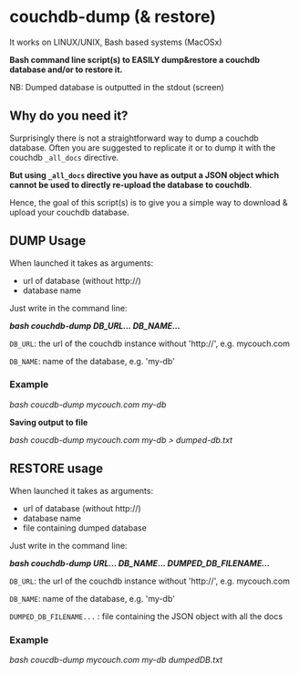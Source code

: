 couchdb-dump (& restore)
============

It works on LINUX/UNIX, Bash based systems (MacOSx)

**Bash command line script(s) to EASILY dump&restore a couchdb database and/or to restore it.**


 
NB: Dumped database is outputted in the stdout (screen)

## Why do you need it?
Surprisingly there is not a straightforward way to dump a couchdb database. Often you are suggested to replicate it or to dump it with the couchdb `_all_docs` directive. 

**But using `_all_docs` directive you have as output a JSON object which cannot be used to directly re-upload the database to couchdb**.

Hence, the goal of this script(s) is to give you a simple way to download & upload your couchdb database.


## DUMP Usage

When launched it takes as arguments:

* url of database (without http://)
* database name

Just write in the command line:

***bash couchdb-dump DB_URL... DB_NAME...***

  `DB_URL`: the url of the couchdb instance without 'http://', e.g. mycouch.com
  
  `DB_NAME`: name of the database, e.g. 'my-db'


### Example

*bash coucdb-dump mycouch.com my-db*

**Saving output to file**

*bash coucdb-dump mycouch.com my-db > dumped-db.txt*


## RESTORE usage

When launched it takes as arguments:

* url of database (without http://)
* database name
* file containing dumped database

Just write in the command line:

***bash couchdb-dump URL... DB_NAME... DUMPED_DB_FILENAME...***

  `DB_URL`: the url of the couchdb instance without 'http://', e.g. mycouch.com
  
  `DB_NAME`: name of the database, e.g. 'my-db'
  
  `DUMPED_DB_FILENAME...` : file containing the JSON object with all the docs
  
  
  
### Example

*bash coucdb-dump mycouch.com my-db dumpedDB.txt*



